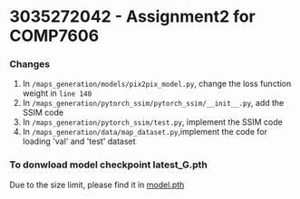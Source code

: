 # 3035272042 - Assignment2 for COMP7606

### Changes
1. In `/maps_generation/models/pix2pix_model.py`, change the loss function weight in `line 140`
2. In `/maps_generation/pytorch_ssim/pytorch_ssim/__init__.py`, add the SSIM code
3. In `/maps_generation/pytorch_ssim/test.py`, implement the SSIM code
4. In `/maps_generation/data/map_dataset.py`,implement the code for loading 'val' and 'test' dataset

### To donwload model checkpoint latest_G.pth
Due to the size limit, please find it in [model.pth](https://drive.google.com/file/d/1YOTDgsgOpbmI9twkVuDig8yrJmlraysJ/view?usp=sharing)






